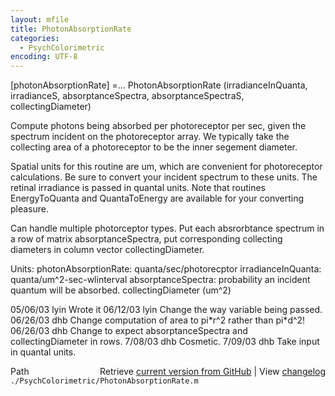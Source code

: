 ```yaml
---
layout: mfile
title: PhotonAbsorptionRate
categories:
  - PsychColorimetric
encoding: UTF-8
---
```


 [photonAbsorptionRate] =...
        PhotonAbsorptionRate (irradianceInQuanta, irradianceS, absorptanceSpectra, absorptanceSpectraS, collectingDiameter)

 Compute photons being absorbed per photoreceptor per sec, given the spectrum incident on the
 photoreceptor array.  We typically take the collecting area of a photoreceptor to be the inner segement
 diameter.

 Spatial units for this routine are um, which are convenient for photoreceptor calculations.  Be sure
 to convert your incident spectrum to these units.  The retinal irradiance is passed in quantal units.  Note
 that routines EnergyToQuanta and QuantaToEnergy are available for your converting pleasure.

 Can handle multiple photorceptor types.  Put each absrorbtance spectrum in a row of matrix
 absorptanceSpectra, put corresponding collecting diameters in column vector collectingDiameter.

 Units:
   photonAbsorptionRate: quanta/sec/photorecptor
   irradianceInQuanta: quanta/um^2-sec-wlinterval
   absorptanceSpectra: probability an incident quantum will be absorbed.
   collectingDiameter (um^2)

 05/06/03   lyin Wrote it
 06/12/03   lyin Change the way variable being passed.
 06/26/03  dhb  Change computation of area to pi\*r^2 rather than pi\*d^2!
 06/26/03  dhb  Change to expect absorptanceSpectra and collectingDiameter in rows.
 7/08/03   dhb  Cosmetic.
 7/09/03   dhb  Take input in quantal units.


<div class="code_header" style="text-align:right;">
  <span style="float:left;">Path&nbsp;&nbsp;</span> <span class="counter">Retrieve <a href=
  "https://raw.github.com/Psychtoolbox-3/Psychtoolbox-3/beta/./PsychColorimetric/PhotonAbsorptionRate.m">current version from GitHub</a> | View <a href=
  "https://github.com/Psychtoolbox-3/Psychtoolbox-3/commits/beta/./PsychColorimetric/PhotonAbsorptionRate.m">changelog</a></span>
</div>
<div class="code">
  <code>./PsychColorimetric/PhotonAbsorptionRate.m</code>
</div>
